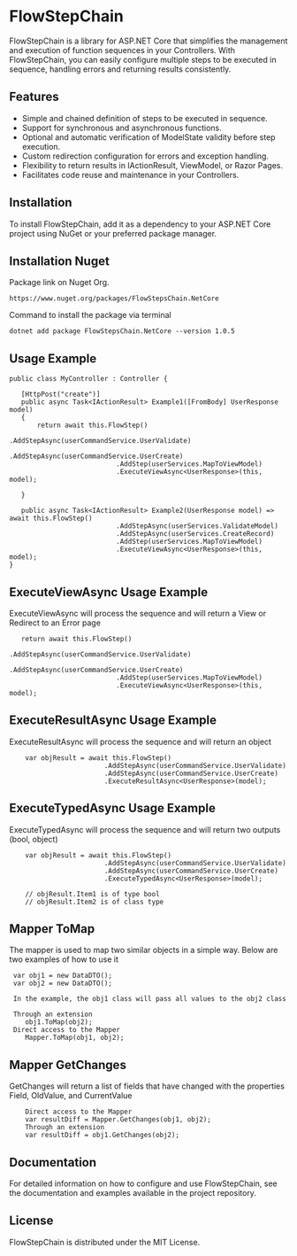 ﻿# FlowStepChain

FlowStepChain is a library for ASP.NET Core that simplifies the management and execution of function sequences in your Controllers. With FlowStepChain, you can easily configure multiple steps to be executed in sequence, handling errors and returning results consistently.

## Features

- Simple and chained definition of steps to be executed in sequence.
- Support for synchronous and asynchronous functions.
- Optional and automatic verification of ModelState validity before step execution.
- Custom redirection configuration for errors and exception handling.
- Flexibility to return results in IActionResult, ViewModel, or Razor Pages.
- Facilitates code reuse and maintenance in your Controllers.

## Installation

To install FlowStepChain, add it as a dependency to your ASP.NET Core project using NuGet or your preferred package manager.

## Installation Nuget

Package link on Nuget Org.

```
https://www.nuget.org/packages/FlowStepsChain.NetCore
```

Command to install the package via terminal

```
dotnet add package FlowStepsChain.NetCore --version 1.0.5
```

## Usage Example

 ```
public class MyController : Controller {     

    [HttpPost("create")]
    public async Task<IActionResult> Example1([FromBody] UserResponse model)
    {         
        return await this.FlowStep()
                            .AddStepAsync(userCommandService.UserValidate)
                            .AddStepAsync(userCommandService.UserCreate)
                            .AddStep(userServices.MapToViewModel)
                            .ExecuteViewAsync<UserResponse>(this, model);
                  
    } 

    public async Task<IActionResult> Example2(UserResponse model) => await this.FlowStep()
                            .AddStepAsync(userServices.ValidateModel)
                            .AddStepAsync(userServices.CreateRecord)
                            .AddStep(userServices.MapToViewModel)
                            .ExecuteViewAsync<UserResponse>(this, model);
}
```


## ExecuteViewAsync Usage Example

ExecuteViewAsync will process the sequence and will return a View or Redirect to an Error page

 ```
    return await this.FlowStep()
                            .AddStepAsync(userCommandService.UserValidate)
                            .AddStepAsync(userCommandService.UserCreate)
                            .AddStep(userServices.MapToViewModel)
                            .ExecuteViewAsync<UserResponse>(this, model);
```


## ExecuteResultAsync Usage Example

ExecuteResultAsync will process the sequence and will return an object

```
    var objResult = await this.FlowStep()
                        .AddStepAsync(userCommandService.UserValidate)
                        .AddStepAsync(userCommandService.UserCreate)
                        .ExecuteResultAsync<UserResponse>(model);
```

## ExecuteTypedAsync Usage Example

ExecuteTypedAsync will process the sequence and will return two outputs (bool, object)

```
    var objResult = await this.FlowStep()
                        .AddStepAsync(userCommandService.UserValidate)
                        .AddStepAsync(userCommandService.UserCreate)
                        .ExecuteTypedAsync<UserResponse>(model);

    // objResult.Item1 is of type bool
    // objResult.Item2 is of class type
```

## Mapper ToMap

The mapper is used to map two similar objects in a simple way. Below are two examples of how to use it

```
 var obj1 = new DataDTO();
 var obj2 = new DataDTO();

 In the example, the obj1 class will pass all values to the obj2 class

 Through an extension
    obj1.ToMap(obj2);
 Direct access to the Mapper
    Mapper.ToMap(obj1, obj2);
```

## Mapper GetChanges

GetChanges will return a list of fields that have changed with the properties Field, OldValue, and CurrentValue

```
    Direct access to the Mapper
    var resultDiff = Mapper.GetChanges(obj1, obj2);
    Through an extension
    var resultDiff = obj1.GetChanges(obj2);
```

## Documentation

For detailed information on how to configure and use FlowStepChain, see the documentation and examples available in the project repository.

## License

FlowStepChain is distributed under the MIT License.